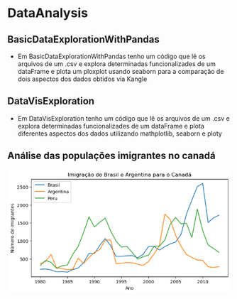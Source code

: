 # DataAnalysis
## BasicDataExplorationWithPandas
* Em BasicDataExplorationWithPandas tenho um código que lê os arquivos de um .csv e explora determinadas funcionalizades de um dataFrame e plota um ploxplot usando seaborn
para a comparação de dois aspectos dos dados obtidos via Kangle 

## DataVisExploration
* Em DataVisExploration tenho um código que lê os arquivos de um .csv e explora determinadas funcionalizades de um dataFrame e plota diferentes aspectos dos dados
  utilizando mathplotlib, seaborn e ploty
  
## Análise das populações imigrantes no canadá
  ![plot](canada_analysis.png)
